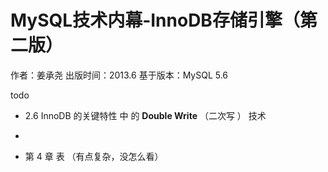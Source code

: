 # MySQL技术内幕-InnoDB存储引擎（第二版）

作者：姜承尧    出版时间：2013.6   基于版本：MySQL 5.6







todo

- 2.6   InnoDB 的关键特性 中 的 **Double Write** （二次写 ） 技术
- 



- 第 4 章 表    （有点复杂，没怎么看）

